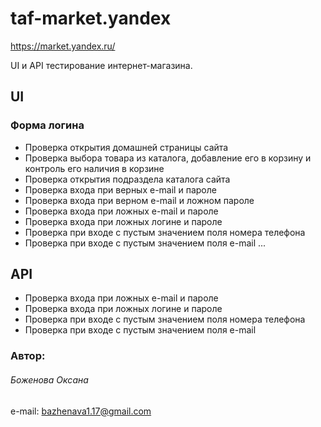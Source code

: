 # taf-market.yandex
https://market.yandex.ru/



UI и API тестирование интернет-магазина.


## UI
### Форма логина
* Проверка открытия домашней страницы сайта
* Проверка выбора товара из каталога, добавление его в корзину и контроль его наличия в корзине
* Проверка открытия подраздела каталога сайта
* Проверка входа при верных e-mail и пароле
* Проверка входа при верном e-mail  и ложном пароле
* Проверка входа при ложных e-mail и пароле
* Проверка входа при ложных логине и пароле
* Проверка при входе с пустым значением поля номера телефона
* Проверка при входе с пустым значением поля e-mail
  ...

## API
* Проверка входа при ложных e-mail и пароле
* Проверка входа при ложных логине и пароле
* Проверка при входе с пустым значением поля номера телефона
* Проверка при входе с пустым значением поля e-mail

### Автор:
###### Боженова Оксана
e-mail: bazhenava1.17@gmail.com
